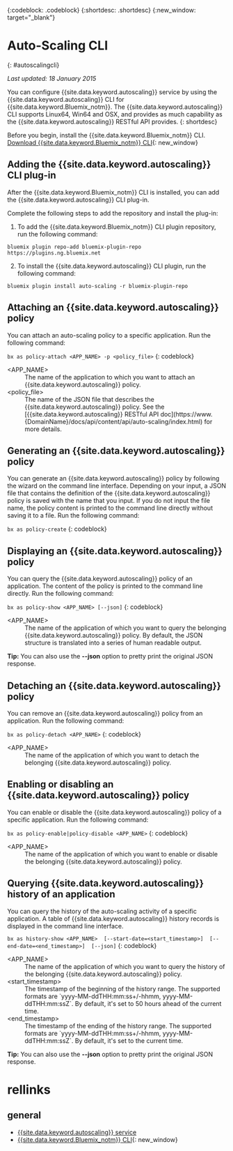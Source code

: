 {:codeblock: .codeblock}
{:shortdesc: .shortdesc}
{:new_window: target="_blank"}

# Auto-Scaling CLI
{: #autoscalingcli}

*Last updated: 18 January 2015*

You can configure {{site.data.keyword.autoscaling}} service by using the {{site.data.keyword.autoscaling}} CLI for {{site.data.keyword.Bluemix_notm}}. The {{site.data.keyword.autoscaling}} CLI supports Linux64, Win64 and OSX, and provides as much capability as the {{site.data.keyword.autoscaling}} RESTful API provides.
{: shortdesc}

Before you begin, install the {{site.data.keyword.Bluemix_notm}} CLI. [Download {{site.data.keyword.Bluemix_notm}} CLI](http://plugins.{DomainName}/ui/home.html){: new_window}

## Adding the {{site.data.keyword.autoscaling}} CLI plug-in

After the {{site.data.keyword.Bluemix_notm}} CLI is installed, you can add the {{site.data.keyword.autoscaling}} CLI plug-in.

Complete the following steps to add the repository and install the plug-in:
1. To add the {{site.data.keyword.Bluemix_notm}} CLI plugin repository, run the following command:
```
bluemix plugin repo-add bluemix-plugin-repo https://plugins.ng.bluemix.net
```
2. To install the {{site.data.keyword.autoscaling}} CLI plugin, run the following command:
```
bluemix plugin install auto-scaling -r bluemix-plugin-repo
```

## Attaching an {{site.data.keyword.autoscaling}} policy

You can attach an auto-scaling policy to a specific application. Run the following command:

```bx as policy-attach <APP_NAME> -p <policy_file>```
{: codeblock}

<dl class="parml">
<dt class="pt dlterm">&lt;APP_NAME&gt;</dt>
<dd class="pd">The name of the application to which you want to attach an {{site.data.keyword.autoscaling}} policy.</dd>
<dt class="pt dlterm">&lt;policy_file&gt;</dt>
<dd class="pd">The name of the JSON file that describes the {{site.data.keyword.autoscaling}} policy. See the [{{site.data.keyword.autoscaling}} RESTful API doc](https://www.{DomainName}/docs/api/content/api/auto-scaling/index.html) for more details.</dd>
</dl>


## Generating an {{site.data.keyword.autoscaling}} policy

You can generate an {{site.data.keyword.autoscaling}} policy by following the wizard on the command line interface. Depending on your input, a JSON file that contains the definition of the {{site.data.keyword.autoscaling}} policy is saved with the name that you input. If you do not input the file name, the policy content is printed to the command line directly without saving it to a file. Run the following command:

```bx as policy-create```
{: codeblock}


## Displaying an {{site.data.keyword.autoscaling}} policy

You can query the {{site.data.keyword.autoscaling}} policy of an application. The content of the policy is printed to the command line directly. Run the following command:

```bx as policy-show <APP_NAME> [--json]```
{: codeblock}

<dl class="parml">
<dt class="pt dlterm">&lt;APP_NAME&gt;</dt>
<dd class="pd">The name of the application of which you want to query the belonging {{site.data.keyword.autoscaling}} policy. By default, the JSON structure is translated into a series of human readable output.</dd>
</dl>

**Tip:** You can also use the **--json** option to pretty print the original JSON response.


## Detaching an {{site.data.keyword.autoscaling}} policy

You can remove an {{site.data.keyword.autoscaling}} policy from an application. Run the following command:

```bx as policy-detach <APP_NAME>```
{: codeblock}

<dl class="parml">
<dt class="pt dlterm">&lt;APP_NAME&gt;</dt>
<dd class="pd">The name of the application of which you want to detach the belonging {{site.data.keyword.autoscaling}} policy.</dd>
</dl>


## Enabling or disabling an {{site.data.keyword.autoscaling}} policy

You can enable or disable the {{site.data.keyword.autoscaling}} policy of a specific application. Run the following command:

```bx as policy-enable|policy-disable <APP_NAME>```
{: codeblock}

<dl class="parml">
<dt class="pt dlterm">&lt;APP_NAME&gt;</dt>
<dd class="pd">The name of the application of which you want to enable or disable the belonging {{site.data.keyword.autoscaling}} policy.</dd>
</dl>


## Querying {{site.data.keyword.autoscaling}} history of an application

You can query the history of the auto-scaling activity of a specific application. A table of {{site.data.keyword.autoscaling}} history records is displayed in the command line interface.

```bx as history-show <APP_NAME>  [--start-date=<start_timestamp>]  [--end-date=<end_timestamp>]  [--json]```
{: codeblock}

<dl class="parml">
<dt class="pt dlterm">&lt;APP_NAME&gt;</dt>
<dd class="pd">The name of the application of which you want to query the history of the belonging {{site.data.keyword.autoscaling}} policy.
<dt class="pt dlterm">&lt;start_timestamp&gt;</dt>
<dd class="pd">The timestamp of the beginning of the history range. The supported formats are `yyyy-MM-ddTHH:mm:ss+/-hhmm, yyyy-MM-ddTHH:mm:ssZ`. By default, it's set to 50 hours ahead of the current time.
<dt class="pt dlterm">&lt;end_timestamp&gt;</dt>
<dd class="pd">The timestamp of the ending of the history range. The supported formats are `yyyy-MM-ddTHH:mm:ss+/-hhmm, yyyy-MM-ddTHH:mm:ssZ`. By default, it's set to the current time.
</dl>

**Tip:** You can also use the **--json** option to pretty print the original JSON response.

# rellinks
## general
* [{{site.data.keyword.autoscaling}} service](../../services/Auto-Scaling/index.html)
* [{{site.data.keyword.Bluemix_notm}} CLI](http://plugins.{DomainName}/ui/home.html){: new_window}


